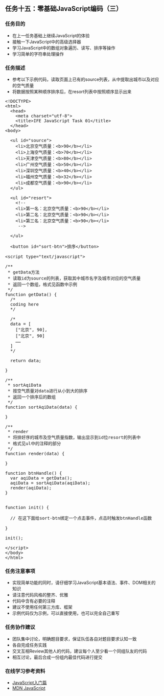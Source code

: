 <h2>任务十五：零基础JavaScript编码（三）</h2>
<h3>任务目的</h3>
<ul>
	<li>在上一任务基础上继续JavaScript的体验</li>
	<li>接触一下JavaScript中的高级选择器</li>
	<li>学习JavaScript中的数组对象遍历、读写、排序等操作</li>
	<li>学习简单的字符串处理操作</li>
</ul>

<h3>任务描述</h3>
<ul>
	<li>参考以下示例代码，读取页面上已有的source列表，从中提取出城市以及对应的空气质量</li>
	<li>将数据按照某种顺序排序后，在resort列表中按照顺序显示出来</li>
</ul>

<pre>
&lt;!DOCTYPE&gt;
&lt;html&gt;
  &lt;head&gt;
    &lt;meta charset="utf-8"&gt;
    &lt;title&gt;IFE JavaScript Task 01&lt;/title&gt;
  &lt;/head&gt;
&lt;body&gt;

  &lt;ul id="source"&gt;
    &lt;li&gt;北京空气质量：&lt;b&gt;90&lt;/b&gt;&lt;/li&gt;
    &lt;li&gt;上海空气质量：&lt;b&gt;70&lt;/b&gt;&lt;/li&gt;
    &lt;li&gt;天津空气质量：&lt;b&gt;80&lt;/b&gt;&lt;/li&gt;
    &lt;li&gt;广州空气质量：&lt;b&gt;50&lt;/b&gt;&lt;/li&gt;
    &lt;li&gt;深圳空气质量：&lt;b&gt;40&lt;/b&gt;&lt;/li&gt;
    &lt;li&gt;福州空气质量：&lt;b&gt;32&lt;/b&gt;&lt;/li&gt;
    &lt;li&gt;成都空气质量：&lt;b&gt;90&lt;/b&gt;&lt;/li&gt;
  &lt;/ul&gt;

  &lt;ul id="resort"&gt;
    &lt;!-- 
    &lt;li&gt;第一名：北京空气质量：&lt;b&gt;90&lt;/b&gt;&lt;/li&gt;
    &lt;li&gt;第二名：北京空气质量：&lt;b&gt;90&lt;/b&gt;&lt;/li&gt;
    &lt;li&gt;第三名：北京空气质量：&lt;b&gt;90&lt;/b&gt;&lt;/li&gt;
     --&gt;

  &lt;/ul&gt;

  &lt;button id="sort-btn"&gt;排序&lt;/button&gt;

&lt;script type="text/javascript"&gt;

/**
 * getData方法
 * 读取id为source的列表，获取其中城市名字及城市对应的空气质量
 * 返回一个数组，格式见函数中示例
 */
function getData() {
  /*
  coding here
  */

  /*
  data = [
    ["北京", 90],
    ["北京", 90]
    ……
  ]
  */

  return data;

}

/**
 * sortAqiData
 * 按空气质量对data进行从小到大的排序
 * 返回一个排序后的数组
 */
function sortAqiData(data) {

}

/**
 * render
 * 将排好序的城市及空气质量指数，输出显示到id位resort的列表中
 * 格式见ul中的注释的部分
 */
function render(data) {

}

function btnHandle() {
  var aqiData = getData();
  aqiData = sortAqiData(aqiData);
  render(aqiData);
}


function init() {

  // 在这下面给sort-btn绑定一个点击事件，点击时触发btnHandle函数

}

init();

&lt;/script&gt;
&lt;/body&gt;
&lt;/html&gt;
</pre>

<h3>任务注意事项</h3>
<ul>
	<li>实现简单功能的同时，请仔细学习JavaScript基本语法、事件、DOM相关的知识</li>
	<li>请注意代码风格的整齐、优雅</li>
  <li>代码中含有必要的注释</li>
  <li>建议不使用任何第三方库、框架</li>
	<li>示例代码仅为示例，可以直接使用，也可以完全自己重写</li>
</ul>

<h3>任务协作建议</h3>
<ul>
	<li>团队集中讨论，明确题目要求，保证队伍各自对题目要求认知一致</li>
	<li>各自完成任务实践</li>
	<li>交叉互相Review其他人的代码，建议每个人至少看一个同组队友的代码</li>
	<li>相互讨论，最后合成一份组内最佳代码进行提交</li>
</ul>

<h3>在线学习参考资料</h3>
<ul>
	<li><a target="_blank" href="http://www.imooc.com/view/36">JavaScript入门篇</a></li>
	<li><a target="_blank" href="https://developer.mozilla.org/zh-CN/docs/Web/JavaScript">MDN JavaScript</a></li>
</ul></div>
